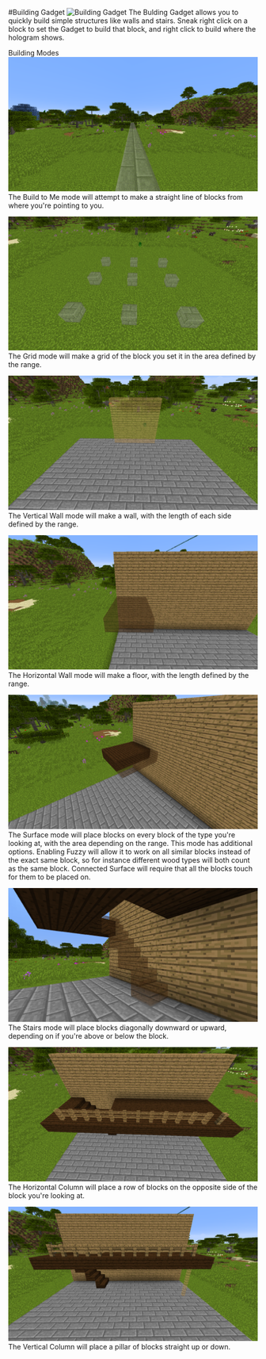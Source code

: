 #Building Gadget
![Building Gadget](item:buildinggadgets:buildingtool)
The Bulding Gadget allows you to quickly build simple structures like walls and stairs. 
Sneak right click on a block to set the Gadget to build that block, and right click to build where the hologram shows.

Building Modes
![](buildtome.png)
The Build to Me mode will attempt to make a straight line of blocks from where you're pointing to you.

![](grid.png)
The Grid mode will make a grid of the block you set it in the area defined by the range.

![](verticalwall.png)
The Vertical Wall mode will make a wall, with the length of each side defined by the range. 

![](horizontalwall.png)
The Horizontal Wall mode will make a floor, with the length defined by the range.

![](surface.png)
The Surface mode will place blocks on every block of the type you're looking at, with the area depending on the range. This mode has additional options. Enabling Fuzzy will allow it to work on all similar blocks instead of the exact same block, so for instance different wood types will both count as the same block. Connected Surface will require that all the blocks touch for them to be placed on.

![](stairs.png)
The Stairs mode will place blocks diagonally downward or upward, depending on if you're above or below the block.

![The anchor was placed while on the right of the placed Fence block](horizontalcolumn.png)
The Horizontal Column will place a row of blocks on the opposite side of the block you're looking at. 

![](verticalcolumn.png)
The Vertical Column will place a pillar of blocks straight up or down.